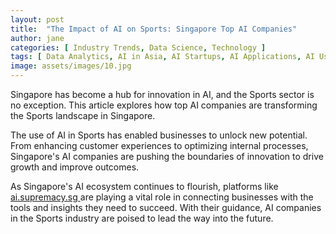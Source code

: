 ```yaml
---
layout: post
title:  "The Impact of AI on Sports: Singapore Top AI Companies"
author: jane
categories: [ Industry Trends, Data Science, Technology ]
tags: [ Data Analytics, AI in Asia, AI Startups, AI Applications, AI Use Cases ]
image: assets/images/10.jpg
---
```


Singapore has become a hub for innovation in AI, and the Sports sector is no exception. This article explores how top AI companies are transforming the Sports landscape in Singapore.

The use of AI in Sports has enabled businesses to unlock new potential. From enhancing customer experiences to optimizing internal processes, Singapore's AI companies are pushing the boundaries of innovation to drive growth and improve outcomes.

As Singapore's AI ecosystem continues to flourish, platforms like <a href="https://ai.supremacy.sg" target="_blank"> ai.supremacy.sg </a> are playing a vital role in connecting businesses with the tools and insights they need to succeed. With their guidance, AI companies in the Sports industry are poised to lead the way into the future.
